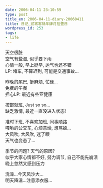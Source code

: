 ```yaml
---
date: 2006-04-11 23:10:59
type: post
title_en: 2006-04-11-diary-20060411
title: 日记_贰零零陆年肆月拾壹日
wordpress_id: 253
tags:
- life
---
```


天空很脏  
空气有些湿, 似乎要下雨  
心情一般, 早上挺早, 运气也还不错  
LP: 堵车, 不算迟到, 可能是交通事故...

昨晚的尾巴, 挺麻烦, 忙碌...  
免费的午餐  
担心LP: 最近有些亚健康

按部就班, Just so so...    
缺乏激情, 最近一直没进入状态!

准时下班, 不喜欢加班, 同事顺路  
嘎哟的公交车, 心烦意燥, 想骂娘...  
大风吹, 大风吹, 迷了眼  
天气也变态了...

季节的问题? 天气的原因?  
似乎大家心情都不好, 努力调节, 自己不能先崩溃  
晚上忽然又感到压力

洗澡...今天风沙大...  
明天降温...注意添衣服...
